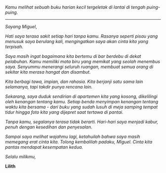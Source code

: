 _Kamu melihat sebuah buku harian kecil tergeletak di lantai di tengah puing-puing._

---

_Sayang Miguel_,

_Hati saya terasa sakit setiap hari tanpa kamu. Rasanya seperti pisau yang menusuk saya berulang kali, mengingatkan saya akan cinta kita yang terpisah._

_Saya masih ingat bagaimana kita bertemu di bar berdebu di dekat pelabuhan. Kamu memiliki mata biru yang memikat yang seolah menembus saya. Senyummu menerangi seluruh ruangan, membuat semua orang di sekitar kita merasa hangat dan disambut._

_Kita berbagi tawa, impian, dan rahasia. Kita berjanji satu sama lain selamanya, tapi takdir punya rencana lain._

_Sekarang, saya duduk sendirian di apartemen kita yang kosong, dikelilingi oleh kenangan tentang kamu. Setiap benda menyimpan kenangan tentang waktu kita bersama - dari buku yang sudah lusuh di meja samping tempat tidur hingga foto kita yang dijepret saat tertawa di pantai._

_Tanpa kamu, segalanya terasa tidak berarti. Hari-hari saya menjadi kabur, penuh dengan kesedihan dan penyesalan._

_Sampai saya melihat wajahmu lagi, ketahuilah bahwa saya masih memegang erat cinta kita. Tolong kembalilah padaku, Miguel. Cinta kita pantas mendapat kesempatan kedua._

_Selalu milikmu,_

**Lilith**
